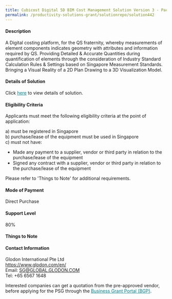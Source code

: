 ```yaml
---
title: Cubicost Digital 5D BIM Cost Management Solution Version 3 - Package 3 (5D BIM For BQ Cost Management)
permalink: /productivity-solutions-grant/solutionrepo/solution442
---
```


#### Description

A Digital costing platform, for the QS fraternity, whereby measurements of element components indicates geometry with attributes and information required by QS. Providing Detailed & Accurate Quantities during quantification of elements through the consideration of Industry Standard Calculation Rules & Settings based on Singapore Measurement Standards. Bringing a Visual Reality of a 2D Plan Drawing to a 3D Visualization Model.

#### Details of Solution

Click <a href='https://gb-assist-staging.netlify.app/images/psg/Glodon_International_20200151_Annex_3_20200625152127_Part_3.pdf' style='color:#037e8a'>here</a> to view details of solution.

#### Eligibility Criteria

Applicants must meet the following eligibility criteria at the point of application:

a) must be registered in Singapore <br>
b) purchase/lease of the equipment must be used in Singapore <br>
c) must not have:
- Made any payment to a supplier, vendor or third party in relation to the purchase/lease of the equipment
- Signed any contract with a supplier, vendor or third party in relation to the purchase/lease of the equipment

Please refer to 'Things to Note' for additional requirements.

#### Mode of Payment
Direct Purchase

#### Support Level
80%

#### Things to Note


#### Contact Information
Glodon International Pte Ltd<br>https://www.glodon.com/en/<br>Email: SG@GLOBAL.GLODON.COM<br>Tel: +65 6567 1648

Interested companies can get a quotation from the pre-approved vendor, before applying for the PSG through the <a target='_blank' style='color:#037e8a' href='https://www.businessgrants.gov.sg/'>Business Grant Portal (BGP)</a>.
